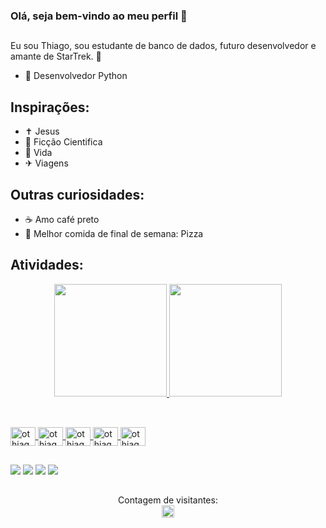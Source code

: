 ### Olá, seja bem-vindo ao meu perfil 👋

##

Eu sou Thiago, sou estudante de banco de dados, futuro desenvolvedor e amante de StarTrek. 🔫

- 🐍 Desenvolvedor Python


## Inspirações:

- ✝ Jesus 
- 🤖 Ficção Cientifica 
- 🦠 Vida
- ✈ Viagens

## Outras curiosidades:

- ☕ Amo café preto
- 🍕 Melhor comida de final de semana: Pizza

## Atividades:

<div align="center">
  <a href="https://github.com/othiagotenorio">
  <img height="180em" src="https://github-readme-stats.vercel.app/api?username=othiagotenorio&show_icons=true&theme=dark&include_all_commits=true&count_private=true"/>
  <img height="180em" src="https://github-readme-stats.vercel.app/api/top-langs/?username=othiagotenorio&layout=compact&langs_count=7&theme=dark"/>
</div>

##

<div style="display: inline_block"><br>
  <img align="center" alt="othiagotenorio" height="30" width="40" src="https://cdn.jsdelivr.net/gh/devicons/devicon/icons/python/python-original.svg">
  <img align="center" alt="othiagotenorio" height="30" width="40" src="https://cdn.jsdelivr.net/gh/devicons/devicon/icons/vscode/vscode-original.svg">
  <img align="center" alt="othiagotenorio" height="30" width="40" src="https://cdn.jsdelivr.net/gh/devicons/devicon/icons/git/git-plain.svg">
  <img align="center" alt="othiagotenorio" height="30" width="40" src="https://cdn.jsdelivr.net/gh/devicons/devicon/icons/html5/html5-plain.svg">
  <img align="center" alt="othiagotenorio" height="30" width="40" src="https://cdn.jsdelivr.net/gh/devicons/devicon/icons/css3/css3-plain.svg">
</div>

##

<div>
 
 <a href="https://instagram.com/othiagotenorio" target="_blank"><img src="https://img.shields.io/badge/-Instagram-%23E4405F?style=for-the-badge&logo=instagram&logoColor=white" target="_blank"></a>
 <a href="https://www.linkedin.com/in/othiagotenorio" target="_blank"><img src="https://img.shields.io/badge/-LinkedIn-%230077B5?style=for-the-badge&logo=linkedin&logoColor=white" target="_blank"></a> 
 <a href = "mailto:thiago.tenorio07@gmail.com"><img src="https://img.shields.io/badge/-Gmail-%23333?style=for-the-badge&logo=gmail&logoColor=white" target="_blank"></a>
 <a href = "https://api.whatsapp.com/send?phone=5514998946915"><img src="https://img.shields.io/badge/WhatsApp-25D366?style=for-the-badge&logo=whatsapp&logoColor=white" target="_blank"></a>

</div>

##

<p align="center"> 
  Contagem de visitantes:<br>
  <img height="20" src="https://profile-counter.glitch.me/othiagotenorio/count.svg" />
</p>
